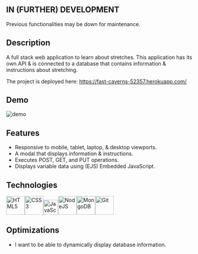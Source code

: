 ## IN (FURTHER) DEVELOPMENT
Previous functionalities may be down for maintenance.

## Description
A full stack web application to learn about stretches. This application has its own API & is connected to a database that contains information & instructions about stretching. 

The project is deployed here: https://fast-caverns-52357.herokuapp.com/

## Demo
![demo](ttdemo.gif)

## Features
* Responsive to mobile, tablet, laptop, & desktop viewports.
* A modal that displays information & instructions.
* Executes POST, GET, and PUT operations.
* Displays variable data using (EJS) Embedded JavaScript.

## Technologies
<img src="https://profilinator.rishav.dev/skills-assets/html5-original-wordmark.svg" alt="HTML5" height="50" /><img src="https://profilinator.rishav.dev/skills-assets/css3-original-wordmark.svg" alt="CSS3" height="50" /><img src="https://profilinator.rishav.dev/skills-assets/javascript-original.svg" alt="JavaScript" height="40" /><img src="https://profilinator.rishav.dev/skills-assets/nodejs-original-wordmark.svg" alt="NodeJS" height="50" /><img src="https://profilinator.rishav.dev/skills-assets/mongodb-original-wordmark.svg" alt="MongoDB" height="50" /><img src="https://profilinator.rishav.dev/skills-assets/git-scm-icon.svg" alt="Git" height="50" />

## Optimizations
* I want to be able to dynamically display database information.